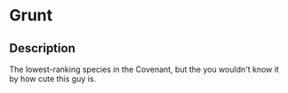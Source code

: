 # Grunt

## Description

The lowest-ranking species in the Covenant, but the you wouldn't know it by how cute this guy is.
